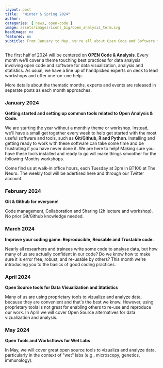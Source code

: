 ```yaml
---
layout: post
title:  "Winter & Spring 2024"
author: 
categories: [ news, open-code ]
image: assets/images/icons_big/open_analysis_term.svg
headimage: no
featured: no
subtitle: From January to May, we're all about Open Code and Software for Analysis!
---
```


The first half of 2024 will be centered on **OPEN Code & Analysis**. Every month we'll cover a theme touching best practices for data analysis involving open code and software for data visualization, analysis and statistics. As usual, we have a line up of handpicked experts on deck to lead workshops and offer one-on-one help.

More details about the thematic months, experts and events are released in separate posts as each month approaches.

### January 2024
**Getting started and setting up common tools related to Open Analysis & Code.**

We are starting the year without a monthly theme or workshop. Instead, we'll have a small get together every week to help get started with the most useful software and tools, such as **Git/Github, R and Python**. Installing and getting ready to work with these software can take some time and be frustrating if you have never done it. We are here to help! Making sure you have these tools installed and ready to go will make things smoother for the following Months workshops.

Come find us at walk-in office hours, each Tuesday at 3pm in BT100 at The Neuro. The weekly tool will be adertised here and through our Twitter account.

### February 2024
**Git & Github for everyone!**

Code management, Collaboration and Sharing (2h lecture and workshop). No prior Git/Github knowledge needed.

### March 2024
**Improve your coding game: Reproducible, Reusable and Trustable code.**

Nearly all researhers and trainees write some code to analyse data, but how many of us are actually confident in our code? Do we know how to make sure it is error free, robust, and re-usable by others? This month we're introducing you to the basics of good coding practices.

### April 2024
**Open Source tools for Data Visualization and Statistics**

Many of us are using proprietary tools to vizualize and analyze data, because they are convenient and that's the best we know. However, using proprietary tools is not great for enabling others to re-use and reproduce our work. In April we will cover Open Source alternatives for data vizualization and analysis.

### May 2024
**Open Tools and Worksflows for Wet Labs**

In May, we will cover great open source tools to vizualiza and analyze data, particularly in the context of "wet" labs (e.g., microscopy, genetics, immunology).


